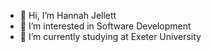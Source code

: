 - 👋 Hi, I’m Hannah Jellett
- 👀 I’m interested in Software Development 
- 🌱 I’m currently studying at Exeter University 

<!---
hannahjell/hannahjell is a ✨ special ✨ repository because its `README.md` (this file) appears on your GitHub profile.
You can click the Preview link to take a look at your changes.
--->
